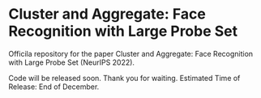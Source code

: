 
# Cluster and Aggregate: Face Recognition with Large Probe Set
Officila repository for the paper
Cluster and Aggregate: Face Recognition with Large Probe Set (NeurIPS 2022). 

Code will be released soon. Thank you for waiting.
Estimated Time of Release: End of December. 